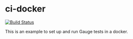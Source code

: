 # ci-docker

[![Build Status](https://travis-ci.org/getgauge-examples/ci-docker.svg?branch=master)](https://travis-ci.org/getgauge-examples/ci-docker)

This is an example to set up and run Gauge tests in a docker.
